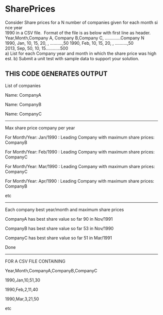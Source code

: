 SharePrices
===========

Consider Share prices for a N number of companies given for each month since year 1990 in a CSV file.  Format of the file is as below with first line as header.  Year,Month,Company A, Company B,Company C, .............Company N  1990, Jan, 10, 15, 20, , ..........,50  1990, Feb, 10, 15, 20, , ..........,50  2013, Sep, 50, 10, 15............500  a) List for each Company year and month in which the share price was highest.  b) Submit a unit test with sample data to support your solution.


THIS CODE GENERATES OUTPUT
-----------------------------------------------------------------------------------------------------
List of companies

Name: CompanyA

Name: CompanyB

Name: CompanyC

-----------------------------------------------------------------------------------------------------
Max share price company per year

For Month/Year: Jan/1990 : Leading Company with maximum share prices: CompanyB

For Month/Year: Feb/1990 : Leading Company with maximum share prices: CompanyC

For Month/Year: Mar/1990 : Leading Company with maximum share prices: CompanyC

For Month/Year: Apr/1990 : Leading Company with maximum share prices: CompanyB

etc

------------------------------------------------------------------------------------------------------
Each company best year/month and maximum share prices

CompanyA has best share value so far 90 in Nov/1991

CompanyB has best share value so far 53 in Nov/1990

CompanyC has best share value so far 51 in Mar/1991

Done

------------------------------------------------------------------------------------------------------
FOR A CSV FILE CONTAINING

Year,Month,CompanyA,CompanyB,CompanyC

1990,Jan,10,51,30

1990,Feb,2,11,40

1990,Mar,3,21,50

etc
